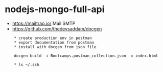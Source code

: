 # nodejs-mongo-full-api

* https://mailtrap.io/ Mail SMTP
* https://github.com/thedevsaddam/docgen

```
    * create production env in postman
    * export documentation from postman
    * install with docgen from json file
```

```
    docgen build -i Bootcamps.postman_collection.json -o index.html
```

```
    * ls ~/.ssh
```